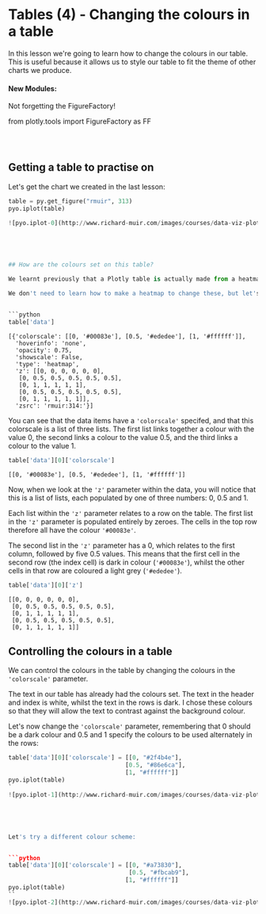 
# Tables (4) - Changing the colours in a table

In this lesson we're going to learn how to change the colours in our table. This is useful because it allows us to style our table to fit the theme of other charts we produce.



#### New Modules:

Not forgetting the FigureFactory!



from plotly.tools import FigureFactory as FF



```python

 
```





## Getting a table to practise on

Let's get the chart we created in the last lesson:


```python
table = py.get_figure("rmuir", 313)
pyo.iplot(table)

![pyo.iplot-0](http://www.richard-muir.com/images/courses/data-viz-plotly-python/testSection/Tables%20(4)%20-%20Changing%20the%20colours%20in%20our%20table/pyo.iplot-0.png)```





## How are the colours set on this table?

We learnt previously that a Plotly table is actually made from a heatmap. There are certain parameters in the Plotly heatmap that control what colour a particular section is.

We don't need to learn how to make a heatmap to change these, but let's look at the data part of our table and find out how the colour is specified: 


```python
table['data']
```




    [{'colorscale': [[0, '#00083e'], [0.5, '#ededee'], [1, '#ffffff']],
      'hoverinfo': 'none',
      'opacity': 0.75,
      'showscale': False,
      'type': 'heatmap',
      'z': [[0, 0, 0, 0, 0, 0],
       [0, 0.5, 0.5, 0.5, 0.5, 0.5],
       [0, 1, 1, 1, 1, 1],
       [0, 0.5, 0.5, 0.5, 0.5, 0.5],
       [0, 1, 1, 1, 1, 1]],
      'zsrc': 'rmuir:314:'}]



You can see that the data items have a <code>'colorscale'</code> specifed, and that this colorscale is a list of three lists. The first list links together a colour with the value 0, the second links a colour to the value 0.5, and the third links a colour to the value 1.


```python
table['data'][0]['colorscale']
```




    [[0, '#00083e'], [0.5, '#ededee'], [1, '#ffffff']]



Now, when we look at the <code>'z'</code> parameter within the data, you will notice that this is a list of lists, each populated by one of three numbers: 0, 0.5 and 1.

Each list within the <code>'z'</code> parameter relates to a row on the table. The first list in the <code>'z'</code> parameter is populated entirely by zeroes. The cells in the top row therefore all have the colour <code>'#00083e'</code>.

The second list in the <code>'z'</code> parameter has a 0, which relates to the first column, followed by five 0.5 values. This means that the first cell in the second row (the index cell) is dark in colour (<code>'#00083e'</code>), whilst the other cells in that row are coloured a light grey (<code>'#ededee'</code>).


```python
table['data'][0]['z']
```




    [[0, 0, 0, 0, 0, 0],
     [0, 0.5, 0.5, 0.5, 0.5, 0.5],
     [0, 1, 1, 1, 1, 1],
     [0, 0.5, 0.5, 0.5, 0.5, 0.5],
     [0, 1, 1, 1, 1, 1]]



## Controlling the colours in a table

We can control the colours in the table by changing the colours in the <code>'colorscale'</code> parameter. 

The text in our table has already had the colours set. The text in the header and index is white, whilst the text in the rows is dark. I chose these colours so that they will allow the text to contrast against the background colour.

Let's now change the <code>'colorscale'</code> parameter, remembering that 0 should be a dark colour and 0.5 and 1 specify the colours to be used alternately in the rows:


```python
table['data'][0]['colorscale'] = [[0, "#2f4b4e"],
                                 [0.5, "#86e6ca"],
                                 [1, "#ffffff"]]
pyo.iplot(table)
`
![pyo.iplot-1](http://www.richard-muir.com/images/courses/data-viz-plotly-python/testSection/Tables%20(4)%20-%20Changing%20the%20colours%20in%20our%20table/pyo.iplot-1.png)``





Let's try a different colour scheme:


```python
table['data'][0]['colorscale'] = [[0, "#a73830"],
                                  [0.5, "#fbcab9"],
                                 [1, "#ffffff"]]
pyo.iplot(table)
``
![pyo.iplot-2](http://www.richard-muir.com/images/courses/data-viz-plotly-python/testSection/Tables%20(4)%20-%20Changing%20the%20colours%20in%20our%20table/pyo.iplot-2.png)`





